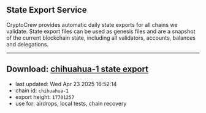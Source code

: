 ## State Export Service
CryptoCrew provides automatic daily state exports for all chains we validate. State export files can be used as genesis files and are a snapshot of the current blockchain state, including all validators, accounts, balances and delegations.

---
**Download: [chihuahua-1 state export](https://dl-eu2.ccvalidators.com/SERVICE/chihuahua/chihuahua-1_export_17701257.json)**
---

- last updated: Wed Apr 23 2025 16:52:14
- chain id: `chihuahua-1`
- export height: `17701257`
- use for: airdrops, local tests, chain recovery
